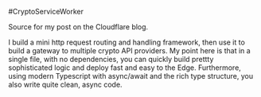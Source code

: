 #CryptoServiceWorker

Source for my post on the Cloudflare blog.
 
I build a mini http request routing and handling framework, then use it to build a gateway to multiple crypto API 
providers. My point here is that in a single file, with no dependencies, you can quickly build prettty sophisticated 
logic and deploy fast and easy to the Edge. Furthermore, using modern Typescript with async/await and the rich type 
structure, you also write quite clean, async code.
